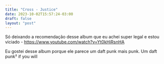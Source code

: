 ```yaml
---
title: "Cross - Justice"
date: 2023-10-02T15:57:24-03:00
draft: false
layout: "post"
---
```


Só deixando a recomendação desse album que eu achei super legal e estou viciado - <https://www.youtube.com/watch?v=Yt0kHiRsnHA>

Eu gostei desse album porque ele parece um daft punk mais punk. Um daft punk² if you will
